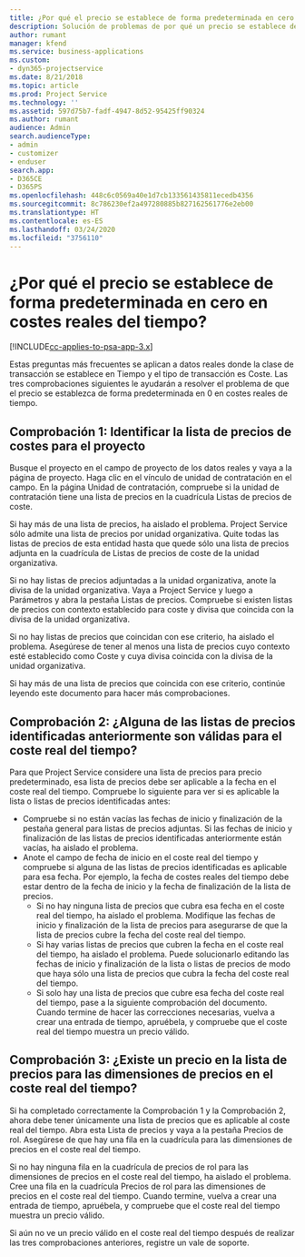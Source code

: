 ```yaml
---
title: ¿Por qué el precio se establece de forma predeterminada en cero en costes reales del tiempo?
description: Solución de problemas de por qué un precio se establece de forma predeterminada en cero en costes reales del tiempo.
author: rumant
manager: kfend
ms.service: business-applications
ms.custom:
- dyn365-projectservice
ms.date: 8/21/2018
ms.topic: article
ms.prod: Project Service
ms.technology: ''
ms.assetid: 597d75b7-fadf-4947-8d52-95425ff90324
ms.author: rumant
audience: Admin
search.audienceType:
- admin
- customizer
- enduser
search.app:
- D365CE
- D365PS
ms.openlocfilehash: 448c6c0569a40e1d7cb133561435811ecedb4356
ms.sourcegitcommit: 8c786230ef2a497280885b827162561776e2eb00
ms.translationtype: HT
ms.contentlocale: es-ES
ms.lasthandoff: 03/24/2020
ms.locfileid: "3756110"
---
```

# <a name="why-is-the-price-defaulting-to-zero-on-time-cost-actuals"></a>¿Por qué el precio se establece de forma predeterminada en cero en costes reales del tiempo?

[!INCLUDE[cc-applies-to-psa-app-3.x](../includes/cc-applies-to-psa-app-3x.md)]

Estas preguntas más frecuentes se aplican a datos reales donde la clase de transacción se establece en Tiempo y el tipo de transacción es Coste. Las tres comprobaciones siguientes le ayudarán a resolver el problema de que el precio se establezca de forma predeterminada en 0 en costes reales de tiempo.
 
## <a name="check-1-identify-the-cost-price-list-for-the-project"></a>Comprobación 1: Identificar la lista de precios de costes para el proyecto

Busque el proyecto en el campo de proyecto de los datos reales y vaya a la página de proyecto. Haga clic en el vínculo de unidad de contratación en el campo. En la página Unidad de contratación, compruebe si la unidad de contratación tiene una lista de precios en la cuadrícula Listas de precios de coste.

Si hay más de una lista de precios, ha aislado el problema. Project Service sólo admite una lista de precios por unidad organizativa. Quite todas las listas de precios de esta entidad hasta que quede sólo una lista de precios adjunta en la cuadrícula de Listas de precios de coste de la unidad organizativa.

Si no hay listas de precios adjuntadas a la unidad organizativa, anote la divisa de la unidad organizativa. Vaya a Project Service y luego a Parámetros y abra la pestaña Listas de precios. Compruebe si existen listas de precios con contexto establecido para coste y divisa que coincida con la divisa de la unidad organizativa.
 
Si no hay listas de precios que coincidan con ese criterio, ha aislado el problema. Asegúrese de tener al menos una lista de precios cuyo contexto esté establecido como Coste y cuya divisa coincida con la divisa de la unidad organizativa.

Si hay más de una lista de precios que coincida con ese criterio, continúe leyendo este documento para hacer más comprobaciones.

## <a name="check-2-are-any-of-the-price-lists-identified-above-valid-for-the-specific-date-of-the-time-cost-actual"></a>Comprobación 2: ¿Alguna de las listas de precios identificadas anteriormente son válidas para el coste real del tiempo?

Para que Project Service considere una lista de precios para precio predeterminado, esa lista de precios debe ser aplicable a la fecha en el coste real del tiempo. Compruebe lo siguiente para ver si es aplicable la lista o listas de precios identificadas antes:

- Compruebe si no están vacías las fechas de inicio y finalización de la pestaña general para listas de precios adjuntas. Si las fechas de inicio y finalización de las listas de precios identificadas anteriormente están vacías, ha aislado el problema. 
- Anote el campo de fecha de inicio en el coste real del tiempo y compruebe si alguna de las listas de precios identificadas es aplicable para esa fecha. Por ejemplo, la fecha de costes reales del tiempo debe estar dentro de la fecha de inicio y la fecha de finalización de la lista de precios. 
    - Si no hay ninguna lista de precios que cubra esa fecha en el coste real del tiempo, ha aislado el problema. Modifique las fechas de inicio y finalización de la lista de precios para asegurarse de que la lista de precios cubre la fecha del coste real del tiempo. 
    - Si hay varias listas de precios que cubren la fecha en el coste real del tiempo, ha aislado el problema. Puede solucionarlo editando las fechas de inicio y finalización de la lista o listas de precios de modo que haya sólo una lista de precios que cubra la fecha del coste real del tiempo. 
    - Si solo hay una lista de precios que cubre esa fecha del coste real del tiempo, pase a la siguiente comprobación del documento.
Cuando termine de hacer las correcciones necesarias, vuelva a crear una entrada de tiempo, apruébela, y compruebe que el coste real del tiempo muestra un precio válido.

## <a name="check-3-is-there-a-price-in-the-price-list-for-the-pricing-dimensions-on-the-time-cost-actual"></a>Comprobación 3: ¿Existe un precio en la lista de precios para las dimensiones de precios en el coste real del tiempo?

Si ha completado correctamente la Comprobación 1 y la Comprobación 2, ahora debe tener únicamente una lista de precios que es aplicable al coste real del tiempo. Abra esta Lista de precios y vaya a la pestaña Precios de rol. Asegúrese de que hay una fila en la cuadrícula para las dimensiones de precios en el coste real del tiempo.

Si no hay ninguna fila en la cuadrícula de precios de rol para las dimensiones de precios en el coste real del tiempo, ha aislado el problema. Cree una fila en la cuadrícula Precios de rol para las dimensiones de precios en el coste real del tiempo. Cuando termine, vuelva a crear una entrada de tiempo, apruébela, y compruebe que el coste real del tiempo muestra un precio válido.
 
Si aún no ve un precio válido en el coste real del tiempo después de realizar las tres comprobaciones anteriores, registre un vale de soporte.



